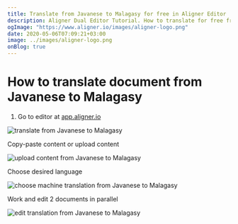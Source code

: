 ```yaml
---
title: Translate from Javanese to Malagasy for free in Aligner Editor
description: Aligner Dual Editor Tutorial. How to translate for free from Javanese to Malagasy. Aligner is multilingual document management platform. 
ogImage: "https://www.aligner.io/images/aligner-logo.png"
date: 2020-05-06T07:09:21+03:00
image: ../images/aligner-logo.png
onBlog: true
---
```


# How to translate document from Javanese to Malagasy

1. Go to editor at [app.aligner.io](https://app.aligner.io "Aligner App web page")

![translate from Javanese to Malagasy](../aligner-blank-editor.png "translate from Javanese to Malagasy")

Copy-paste content or upload content

![upload content from Javanese to Malagasy](../aligner-uploaded-document.png "upload content from Javanese to Malagasy")

Choose desired language

![choose machine translation from Javanese to Malagasy](../aligner-language-dropdown.png "choose machine translation from Javanese to Malagasy")

Work and edit 2 documents in parallel

![edit translation from Javanese to Malagasy](../aligner-double-sitded-editor.png "edit translation from Javanese to Malagasy")


